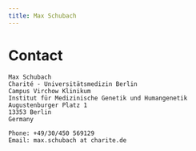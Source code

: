 ```yaml
---
title: Max Schubach
---
```


# Contact

	Max Schubach
	Charité - Universitätsmedizin Berlin
	Campus Virchow Klinikum
	Institut für Medizinische Genetik und Humangenetik
	Augustenburger Platz 1
	13353 Berlin
	Germany

	Phone: +49/30/450 569129
	Email: max.schubach at charite.de
